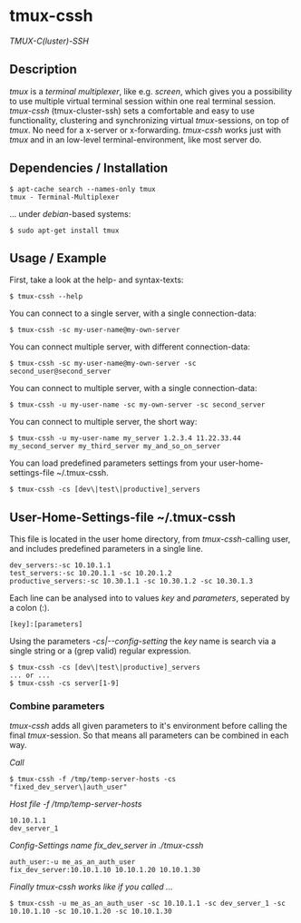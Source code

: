 # tmux-cssh
_TMUX-C(luster)-SSH_

## Description

_tmux_ is a _terminal multiplexer_, like e.g. _screen_, which gives you a possibility to use multiple virtual terminal session within one real terminal session. _tmux-cssh_ (tmux-cluster-ssh) sets a comfortable and easy to use functionality, clustering and synchronizing virtual _tmux_-sessions, on top of _tmux_. No need for a x-server or x-forwarding. _tmux-cssh_ works just with _tmux_ and in an low-level terminal-environment, like most server do.

## Dependencies / Installation

```
$ apt-cache search --names-only tmux
tmux - Terminal-Multiplexer
```

... under _debian_-based systems:
```
$ sudo apt-get install tmux
```

## Usage / Example

First, take a look at the help- and syntax-texts:
```
$ tmux-cssh --help
```

You can connect to a single server, with a single connection-data:

```
$ tmux-cssh -sc my-user-name@my-own-server
```

You can connect multiple server, with different connection-data:
```
$ tmux-cssh -sc my-user-name@my-own-server -sc second_user@second_server
```

You can connect to multiple server, with a single connection-data:
```
$ tmux-cssh -u my-user-name -sc my-own-server -sc second_server
```

You can connect to multiple server, the short way:
```
$ tmux-cssh -u my-user-name my_server 1.2.3.4 11.22.33.44 my_second_server my_third_server my_and_so_on_server
```

You can load predefined parameters settings from your user-home-settings-file ~/.tmux-cssh.
```
$ tmux-cssh -cs [dev\|test\|productive]_servers
```

## User-Home-Settings-file ~/.tmux-cssh

This file is located in the user home directory, from _tmux-cssh_-calling user, and includes predefined parameters in a single line.

```
dev_servers:-sc 10.10.1.1
test_servers:-sc 10.20.1.1 -sc 10.20.1.2
productive_servers:-sc 10.30.1.1 -sc 10.30.1.2 -sc 10.30.1.3
```

Each line can be analysed into to values _key_ and _parameters_, seperated by a colon (:).

`[key]:[parameters]`

Using the parameters _-cs|--config-setting_ the _key_ name is search via a single string or a (grep valid) regular expression.

```
$ tmux-cssh -cs [dev\|test\|productive]_servers
... or ...
$ tmux-cssh -cs server[1-9]
```

### Combine parameters

_tmux-cssh_ adds all given parameters to it's environment before calling the final _tmux_-session. So that means all parameters can be combined in each way.

*Call*

```
$ tmux-cssh -f /tmp/temp-server-hosts -cs "fixed_dev_server\|auth_user"
```

*Host file -f /tmp/temp-server-hosts*

```
10.10.1.1
dev_server_1
```

*Config-Settings name fix_dev_server in ./tmux-cssh*

```
auth_user:-u me_as_an_auth_user
fix_dev_server:10.10.1.10 10.10.1.20 10.10.1.30
```

*Finally tmux-cssh works like if you called ...*

```
$ tmux-cssh -u me_as_an_auth_user -sc 10.10.1.1 -sc dev_server_1 -sc 10.10.1.10 -sc 10.10.1.20 -sc 10.10.1.30
```
